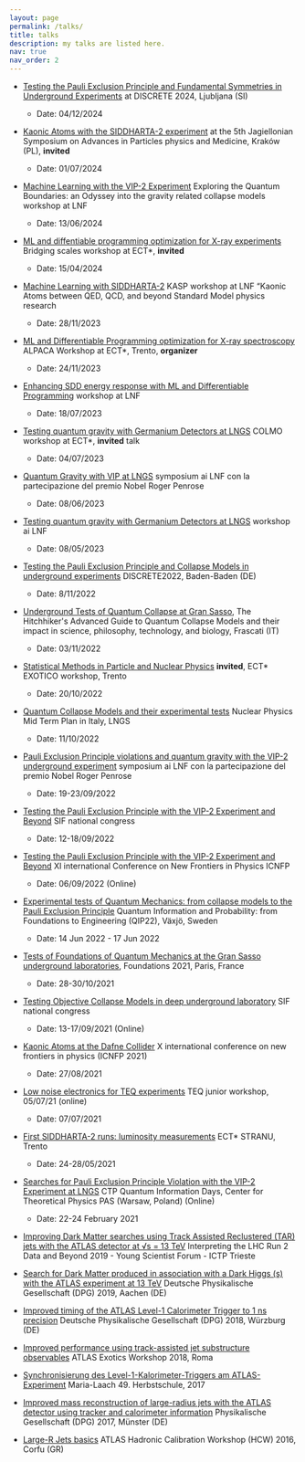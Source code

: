 ```yaml
---
layout: page
permalink: /talks/
title: talks
description: my talks are listed here.
nav: true
nav_order: 2
---
```


- [Testing the Pauli Exclusion Principle and Fundamental Symmetries in Underground Experiments](https://indico.cern.ch/event/1395905/contributions/6223253/attachments/2979756/5246396/NAPOLITANO_DISCRETE24.pdf) at DISCRETE 2024, Ljubljana (SI)
  - Date: 04/12/2024

- [Kaonic Atoms with the SIDDHARTA-2 experiment](https://indico.koza.if.uj.edu.pl/event/15/timetable/?view=standard) at the 5th Jagiellonian Symposium on Advances in Particles physics and Medicine, Kraków (PL), **invited**
  - Date: 01/07/2024

- [Machine Learning with the VIP-2 Experiment](https://agenda.infn.it/event/40188/) Exploring the Quantum Boundaries: an Odyssey into the gravity related collapse models workshop at LNF
  - Date: 13/06/2024

- [ML and diffentiable programming optimization for X-ray experiments](https://indico.ectstar.eu/event/200/timetable/?view=standard) Bridging scales workshop at ECT*, **invited**
  - Date: 15/04/2024

- [Machine Learning with SIDDHARTA-2](https://agenda.infn.it/event/38135/) KASP workshop at LNF “Kaonic Atoms between QED, QCD, and beyond Standard Model physics research
  - Date: 28/11/2023

- [ML and Differentiable Programming optimization for X-ray spectroscopy](https://indico.ectstar.eu/event/184/) ALPACA Workshop at ECT*, Trento, **organizer**
  - Date: 24/11/2023

- [Enhancing SDD energy response with ML and Differentiable Programming](https://agenda.infn.it/event/35806/) workshop at LNF
  - Date: 18/07/2023

- [Testing quantum gravity with Germanium Detectors at LNGS](https://indico.ectstar.eu/event/172/timetable/?view=standard) COLMO workshop at ECT*, **invited** talk
  - Date: 04/07/2023

- [Quantum Gravity with VIP at LNGS](https://agenda.infn.it/event/35806/) symposium ai LNF con la partecipazione del premio Nobel Roger Penrose
  - Date: 08/06/2023

- [Testing quantum gravity with Germanium Detectors at LNGS](https://agenda.infn.it/event/33977/) workshop ai LNF
  - Date: 08/05/2023

- [Testing the Pauli Exclusion Principle and Collapse Models in underground experiments](https://indico.scc.kit.edu/event/2673) DISCRETE2022, Baden-Baden (DE)
  - Date: 8/11/2022

- [Underground Tests of Quantum Collapse at Gran Sasso](https://agenda.infn.it/event/32081/), The Hitchhiker's Advanced Guide to Quantum Collapse Models and their impact in science, philosophy, technology, and biology, Frascati (IT)
  - Date: 03/11/2022

- [Statistical Methods in Particle and Nuclear Physics](https://indico.ectstar.eu/event/155/) **invited**, ECT* EXOTICO workshop, Trento
  - Date: 20/10/2022

- [Quantum Collapse Models and their experimental tests](https://agenda.infn.it/event/31580/) Nuclear Physics Mid Term Plan in Italy, LNGS
  - Date: 11/10/2022

- [Pauli Exclusion Principle violations and quantum gravity with the VIP-2 underground experiment](https://www.ectstar.eu/workshops/nuclear-and-atomic-transitions-as-laboratories-for-high-precision-tests-of-quantum-gravity-inspired-models-2/) symposium ai LNF con la partecipazione del premio Nobel Roger Penrose
  - Date: 19-23/09/2022

- [Testing the Pauli Exclusion Principle with the VIP-2 Experiment and Beyond](https://congresso.sif.it/) SIF national congress
  - Date: 12-18/09/2022

- [Testing the Pauli Exclusion Principle with the VIP-2 Experiment and Beyond](https://indico.cern.ch/event/1133591/) XI international Conference on New Frontiers in Physics ICNFP
  - Date: 06/09/2022 (Online)

- [Experimental tests of Quantum Mechanics: from collapse models to the Pauli Exclusion Principle](https://lnu.se/en/meet-linnaeus-university/current/events/2022/qip22/) Quantum Information and Probability: from Foundations to Engineering (QIP22), Växjö, Sweden
  - Date: 14 Jun 2022 - 17 Jun 2022

- [Tests of Foundations of Quantum Mechanics at the Gran Sasso underground laboratories](https://foundations2020.sciencesconf.org/), Foundations 2021, Paris, France
  - Date: 28-30/10/2021

- [Testing Objective Collapse Models in deep underground laboratory](https://www.sif.it/attivita/congresso/107) SIF national congress
  - Date: 13-17/09/2021 (Online)

- [Kaonic Atoms at the Dafne Collider](https://indico.cern.ch/event/1025480) X international conference on new frontiers in physics (ICNFP 2021)
  - Date: 27/08/2021

- [Low noise electronics for TEQ experiments](https://tequantum.eu/?q=node/887) TEQ junior workshop, 05/07/21 (online)
  - Date: 07/07/2021

- [First SIDDHARTA-2 runs: luminosity measurements](https://indico.ectstar.eu/event/91) ECT* STRANU, Trento
  - Date: 24-28/05/2021

- [Searches for Pauli Exclusion Principle Violation with the VIP-2 Experiment at LNGS](http://old.cft.edu.pl/QID2020/public/en) CTP Quantum Information Days, Center for Theoretical Physics PAS (Warsaw, Poland) (Online)
  - Date: 22-24 February 2021

- [Improving Dark Matter searches using Track Assisted Reclustered (TAR) jets with the ATLAS detector at √s = 13 TeV](https://www.ictp.it/6411.aspx) Interpreting the LHC Run 2 Data and Beyond 2019 - Young Scientist Forum - ICTP Trieste

- [Search for Dark Matter produced in association with a Dark Higgs (s) with the ATLAS experiment at 13 TeV](https://www.dpg-verhandlungen.de/year/2019/conference/10) Deutsche Physikalische Gesellschaft (DPG) 2019, Aachen (DE)

- [Improved timing of the ATLAS Level-1 Calorimeter Trigger to 1 ns precision](https://www.dpg-verhandlungen.de/year/2018/conference/berlin) Deutsche Physikalische Gesellschaft (DPG) 2018, Würzburg (DE)

- [Improved performance using track-assisted jet substructure observables](https://agenda.infn.it/event/13879/) ATLAS Exotics Workshop 2018, Roma

- [Synchronisierung des Level-1-Kalorimeter-Triggers am ATLAS-Experiment](https://www.dfnaeherung.de/49-herbstschule.html) Maria-Laach 49. Herbstschule, 2017

- [Improved mass reconstruction of large-radius jets with the ATLAS detector using tracker and calorimeter information](https://indico.cern.ch/event/564163/) Physikalische Gesellschaft (DPG) 2017, Münster (DE)

- [Large-R Jets basics](https://indico.cern.ch/event/506093/overview) ATLAS Hadronic Calibration Workshop (HCW) 2016, Corfu (GR)

